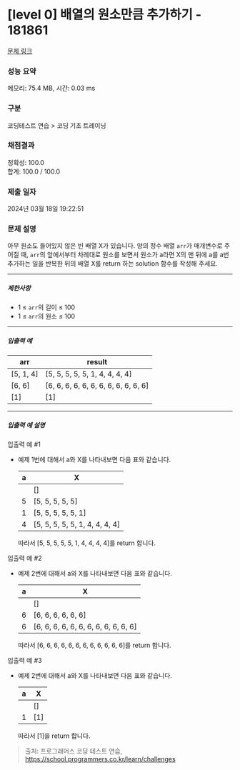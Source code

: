 # [level 0] 배열의 원소만큼 추가하기 - 181861 

[문제 링크](https://school.programmers.co.kr/learn/courses/30/lessons/181861) 

### 성능 요약

메모리: 75.4 MB, 시간: 0.03 ms

### 구분

코딩테스트 연습 > 코딩 기초 트레이닝

### 채점결과

정확성: 100.0<br/>합계: 100.0 / 100.0

### 제출 일자

2024년 03월 18일 19:22:51

### 문제 설명

<p>아무 원소도 들어있지 않은 빈 배열 X가 있습니다. 양의 정수 배열 <code>arr</code>가 매개변수로 주어질 때, <code>arr</code>의 앞에서부터 차례대로 원소를 보면서 원소가 a라면 X의 맨 뒤에 a를 a번 추가하는 일을 반복한 뒤의 배열 X를 return 하는 solution 함수를 작성해 주세요.</p>

<hr>

<h5>제한사항</h5>

<ul>
<li>1 ≤ <code>arr</code>의 길이 ≤ 100</li>
<li>1 ≤ <code>arr</code>의 원소 ≤ 100</li>
</ul>

<hr>

<h5>입출력 예</h5>
<table class="table">
        <thead><tr>
<th>arr</th>
<th>result</th>
</tr>
</thead>
        <tbody><tr>
<td>[5, 1, 4]</td>
<td>[5, 5, 5, 5, 5, 1, 4, 4, 4, 4]</td>
</tr>
<tr>
<td>[6, 6]</td>
<td>[6, 6, 6, 6, 6, 6, 6, 6, 6, 6, 6, 6]</td>
</tr>
<tr>
<td>[1]</td>
<td>[1]</td>
</tr>
</tbody>
      </table>
<hr>

<h5>입출력 예 설명</h5>

<p>입출력 예 #1</p>

<ul>
<li><p>예제 1번에 대해서 a와 X를 나타내보면 다음 표와 같습니다.</p>
<table class="table">
        <thead><tr>
<th>a</th>
<th>X</th>
</tr>
</thead>
        <tbody><tr>
<td></td>
<td>[]</td>
</tr>
<tr>
<td>5</td>
<td>[5, 5, 5, 5, 5]</td>
</tr>
<tr>
<td>1</td>
<td>[5, 5, 5, 5, 5, 1]</td>
</tr>
<tr>
<td>4</td>
<td>[5, 5, 5, 5, 5, 1, 4, 4, 4, 4]</td>
</tr>
</tbody>
      </table>
<p>따라서 [5, 5, 5, 5, 5, 1, 4, 4, 4, 4]를 return 합니다.</p></li>
</ul>

<p>입출력 예 #2</p>

<ul>
<li><p>예제 2번에 대해서 a와 X를 나타내보면 다음 표와 같습니다. </p>
<table class="table">
        <thead><tr>
<th>a</th>
<th>X</th>
</tr>
</thead>
        <tbody><tr>
<td></td>
<td>[]</td>
</tr>
<tr>
<td>6</td>
<td>[6, 6, 6, 6, 6, 6]</td>
</tr>
<tr>
<td>6</td>
<td>[6, 6, 6, 6, 6, 6, 6, 6, 6, 6, 6, 6]</td>
</tr>
</tbody>
      </table>
<p>따라서 [6, 6, 6, 6, 6, 6, 6, 6, 6, 6, 6, 6]를 return 합니다.</p></li>
</ul>

<p>입출력 예 #3</p>

<ul>
<li><p>예제 2번에 대해서 a와 X를 나타내보면 다음 표와 같습니다. </p>
<table class="table">
        <thead><tr>
<th>a</th>
<th>X</th>
</tr>
</thead>
        <tbody><tr>
<td></td>
<td>[]</td>
</tr>
<tr>
<td>1</td>
<td>[1]</td>
</tr>
</tbody>
      </table>
<p>따라서 [1]을 return 합니다.</p></li>
</ul>


> 출처: 프로그래머스 코딩 테스트 연습, https://school.programmers.co.kr/learn/challenges